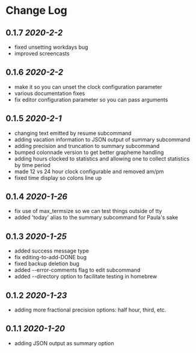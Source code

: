 # Change Log

## 0.1.7 *2020-2-2*
* fixed unsetting workdays bug
* improved screencasts
## 0.1.6 *2020-2-2*
* make it so you can unset the clock configuration parameter
* various documentation fixes
* fix editor configuration parameter so you can pass arguments
## 0.1.5 *2020-2-1*
* changing text emitted by resume subcommand
* adding vacation information to JSON output of summary subcommand
* adding precision and truncation to summary subcommand
* bumped colonnade version to get better grapheme handling
* adding hours clocked to statistics and allowing one to collect statistics by time period
* made 12 vs 24 hour clock configurable and removed am/pm
* fixed time display so colons line up
## 0.1.4 *2020-1-26*
* fix use of max_termsize so we can test things outside of tty
* added 'today' alias to the summary subcommand for Paula's sake
## 0.1.3 *2020-1-25*
* added success message type
* fix editing-to-add-DONE bug
* fixed backup deletion bug
* added --error-comments flag to edit subcommand
* added --directory option to facilitate testing in homebrew
## 0.1.2 *2020-1-23*
* adding more fractional precision options: half hour, third, etc.
## 0.1.1 *2020-1-20*
* adding JSON output as summary option
